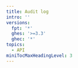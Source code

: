 ```yaml
---
title: Audit log
intro: ''
versions:
  fpt: '*'
  ghes: '>=3.3'
  ghec: '*'
topics:
  - API
miniTocMaxHeadingLevel: 3
---
```

